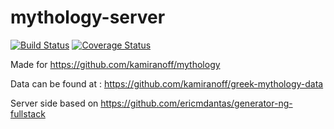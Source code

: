 # mythology-server
[![Build Status](https://secure.travis-ci.org/kamiranoff/mythology-server.png?branch=master)](https://travis-ci.org/kamiranoff/mythology-server)
[![Coverage Status](https://coveralls.io/repos/kamiranoff/mythology-server/badge.svg?branch=master)](https://coveralls.io/r/kamiranoff/mythology-server/?branch=master)

Made for https://github.com/kamiranoff/mythology  

Data can be found at : https://github.com/kamiranoff/greek-mythology-data  

Server side based on https://github.com/ericmdantas/generator-ng-fullstack  
